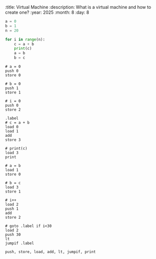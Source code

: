 :title: Virtual Machine
:description: What is a virtual machine and how to create one?
:year: 2025
:month: 8
:day: 8

```python
a = 0
b = 1
n = 20

for i in range(n):
    c = a + b
    print(c)
    a = b
    b = c
```

```
# a = 0
push 0
store 0

# b = 0
push 1
store 1

# i = 0
push 0
store 2

.label
# c = a + b
load 0
load 1
add
store 3

# print(c)
load 3
print

# a = b
load 1
store 0

# b = c
load 3
store 1

# i++
load 2
push 1
add
store 2

# goto .label if i<30
load 2
push 30
lt
jumpif .label
```

```
push, store, load, add, lt, jumpif, print
```